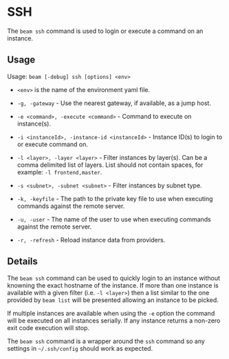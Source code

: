# SSH

The `beam ssh` command is used to login or execute a command on an instance.

## Usage

Usage: `beam [-debug] ssh [options] <env>`

* `<env>` is the name of the environment yaml file.

* `-g, -gateway` - Use the nearest gateway, if available, as a jump host.

* `-e <command>, -execute <command>` - Command to execute on instance(s).

* `-i <instanceId>, -instance-id <instanceId>` - Instance ID(s) to login to or execute command on.
            
* `-l <layer>, -layer <layer>` - Filter instances by layer(s). Can be a comma delimited list of layers. List should not contain spaces, for example: `-l frontend,master`.

* `-s <subnet>, -subnet <subnet>` - Filter instances by subnet type.

* `-k, -keyfile` - The path to the private key file to use when executing commands against the remote server.

* `-u, -user` - The name of the user to use when executing commands against the remote server.

* `-r, -refresh` - Reload instance data from providers.
            
## Details

The `beam ssh` command can be used to quickly login to an instance without knowning the exact hostname of the instance. If more than one instance is available with a given filter (i.e. `-l <layer>`) then a list similar to the one provided by `beam list` will be presented allowing an instance to be picked.

If multiple instances are available when using the `-e` option the command will be executed on all instances serially. If any instance returns a non-zero exit code execution will stop.

The `beam ssh` command is a wrapper around the `ssh` command so any settings in `~/.ssh/config` should work as expected.